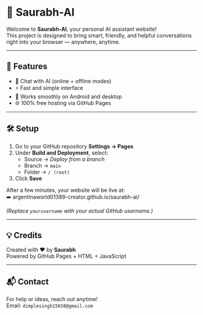 # 🌟 Saurabh-AI

Welcome to **Saurabh-AI**, your personal AI assistant website!  
This project is designed to bring smart, friendly, and helpful conversations right into your browser — anywhere, anytime.

---

## 🚀 Features
- 🤖 Chat with AI (online + offline modes)
- ⚡ Fast and simple interface
- 📱 Works smoothly on Android and desktop
- 🌐 100% free hosting via GitHub Pages

---

## 🛠️ Setup
1. Go to your GitHub repository **Settings → Pages**
2. Under **Build and Deployment**, select:
   - Source → *Deploy from a branch*
   - Branch → `main`
   - Folder → `/ (root)`
3. Click **Save**

After a few minutes, your website will be live at:  
➡️ argentinaworld01389-creator.github.io/saurabh-ai/

*(Replace `yourusername` with your actual GitHub username.)*

---

## 💡 Credits
Created with ❤️ by **Saurabh**  
Powered by GitHub Pages + HTML + JavaScript

---

## 📬 Contact
For help or ideas, reach out anytime!  
Email: `dimplesingh15658@gmail.com`
